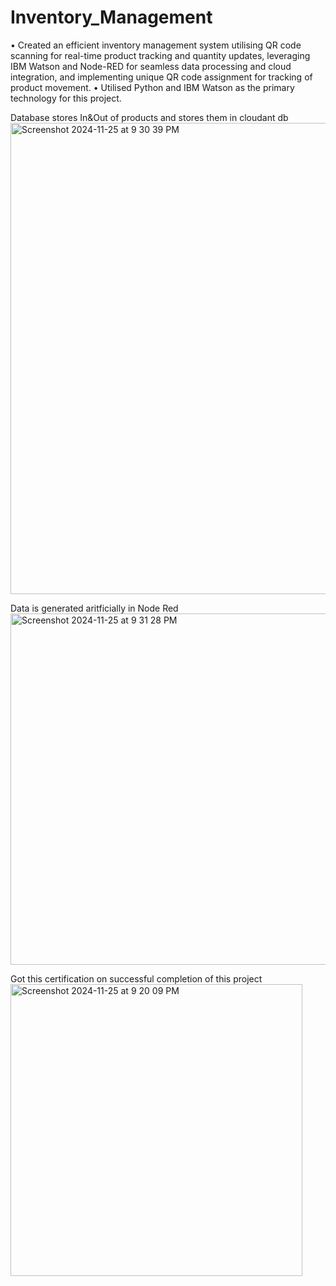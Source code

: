 # Inventory_Management

• Created an efficient inventory management system utilising QR code scanning for real-time product tracking and quantity updates, leveraging IBM Watson and Node-RED for seamless data processing and cloud integration, and implementing unique QR code assignment for tracking of product movement.
• Utilised Python and IBM Watson as the primary technology for this project.



Database stores In&Out of products and stores them in cloudant db
<img width="754" alt="Screenshot 2024-11-25 at 9 30 39 PM" src="https://github.com/user-attachments/assets/d71f72fd-174f-401e-bbc6-ed7b0e36caf8">


Data is generated aritficially in Node Red
<img width="562" alt="Screenshot 2024-11-25 at 9 31 28 PM" src="https://github.com/user-attachments/assets/1578ff95-3be6-42b2-a2eb-509a1978ad2e">



Got this certification on successful completion of this project
<img width="467" alt="Screenshot 2024-11-25 at 9 20 09 PM" src="https://github.com/user-attachments/assets/a3b9f406-0c56-4af1-8444-9067ab7db486">
